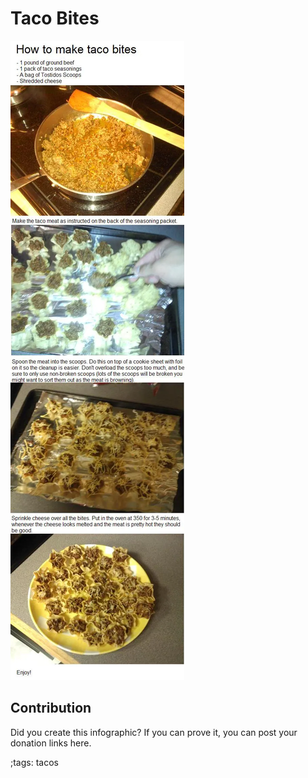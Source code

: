 # Taco Bites

![](fitpics/taco-bites.webp)

## Contribution

Did you create this infographic? If you can prove it, you can post your donation links here. 

;tags: tacos


